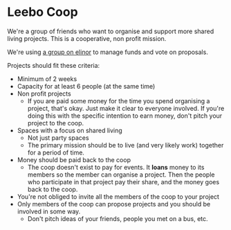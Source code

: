 # Leebo Coop

We're a group of friends who want to organise and support more shared living projects. This is a cooperative, non profit mission.

We're using [a group on elinor](https://app.elinor.network/groups/a5901da5-c23e-11ec-9614-960000e2102b) to manage funds and vote on proposals.

Projects should fit these criteria:

- Minimum of 2 weeks
- Capacity for at least 6 people (at the same time)
- Non profit projects
  - If you are paid some money for the time you spend organising a project, that's okay. Just make it clear to everyone involved. If you're doing this with the specific intention to earn money, don't pitch your project to the coop.
- Spaces with a focus on shared living
  - Not just party spaces
  - The primary mission should be to live (and very likely work) together for a period of time.
- Money should be paid back to the coop
  - The coop doesn't exist to pay for events. It **loans** money to its members so the member can organise a project. Then the people who participate in that project pay their share, and the money goes back to the coop.
- You're not obliged to invite all the members of the coop to your project
- Only members of the coop can propose projects and you should be involved in some way.
  - Don't pitch ideas of your friends, people you met on a bus, etc.
